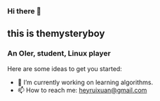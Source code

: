 ### Hi there 👋
## this is themysteryboy
### An OIer, student, Linux player

Here are some ideas to get you started:

- 🔭 I’m currently working on learning algorithms.
- 📫 How to reach me: heyruixuan@gmail.com
